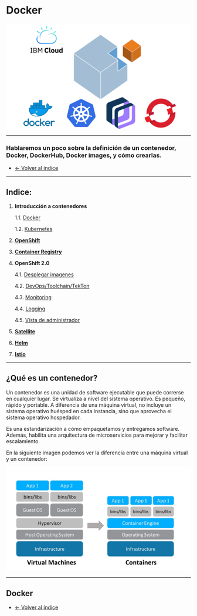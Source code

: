 # Docker

![dojo logo](/images/logo_dojo.png)

---

### Hablaremos un poco sobre la definición de un contenedor, Docker, DockerHub, Docker images, y cómo crearlas.

* [← Volver al índice](/README.md)
---
  

## Indice:

1. **Introducción a contenedores**
    
    1.1. [Docker](/pages/1/docker.md#docker)
    
    1.2. [Kubernetes](/pages/1/kubernetes.md#kubernetes)

2. [**OpenShift**](/pages/2/openshift.md#openshift)

3. [**Container Registry**](/pages/3/container_registry.md#container-registry)

4. **OpenShift 2.0**

    4.1. [Desplegar imagenes](/pages/4/desplegar_imagenes.md#desplegar-imagenes)

    4.2. [DevOps/Toolchain/TekTon](/pages/4/devops.md#devops,-toolchains-&-tekton)

    4.3. [Monitoring](/pages/4/monitoring.md#monitoring)

    4.4. [Logging](/pages/4/logging.md#logging)

    4.5. [Vista de administrador](/pages/4/vista_de_administrador.md#vista-de-administrador)

5. [**Satellite**](/pages/5/satellite.md#satellite)

6. [**Helm**](/pages/6/helm.md#helm)

7. [**Istio**](/pages/7/istio.md#istio)

---

## ¿Qué es un contenedor?

Un contenedor es una unidad de software ejecutable que puede correrse en cualquier lugar. Se virtualiza a nivel del sistema operativo. Es pequeño, rápido y portable. A diferencia de una máquina virtual, no incluye un sistema operativo huésped en cada instancia, sino que aprovecha el sistema operativo hospedador.

Es una estandarización a cómo empaquetamos y entregamos software. Además, habilita una arquitectura de microservicios para mejorar y facilitar escalamiento.

En la siguiente imagen podemos ver la diferencia entre una máquina virtual y un contenedor:

![maq.virt-vs-cont](/images/vms-vs-containers.jpg)

---

## Docker








* [← Volver al índice](/README.md)
